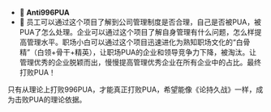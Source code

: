 - 👋 **Anti996PUA**
- 👀 员工可以通过这个项目了解到公司管理制度是否合理，自己是否被PUA，被PUA了怎么处理。企业可以通过这个项目了解自身管理有什么问题，怎么样提高管理水平。职场小白可以通过这个项目迅速进化为熟知职场文化的“白骨精”（白领+骨干+精英），让职场PUA的企业和领导竞争力下降，被淘汰。让管理优秀的企业脱颖而出，慢慢提高管理优秀企业在所有企业中的占比。最终打败PUA！

只有从理论上打败996PUA，才能真正打败PUA，希望能像《论持久战》一样，成为击败PUA的理论依据。


<!---
- 🌱 I’m currently learning ...
- 💞️ I’m looking to collaborate on ...
- 📫 How to reach me ...
anti996pua/anti996pua is a ✨ special ✨ repository because its `README.md` (this file) appears on your GitHub profile.
You can click the Preview link to take a look at your changes.
--->
